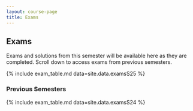 ```yaml
---
layout: course-page
title: Exams
---
```


## Exams

Exams and solutions from this semester will be available here as they are completed. Scroll down to access exams from previous semesters.

{% include exam_table.md data=site.data.examsS25 %}
	
### Previous Semesters

{% include exam_table.md data=site.data.examsS24 %}
